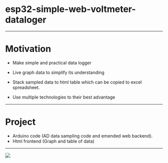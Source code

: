 # esp32-simple-web-voltmeter-dataloger



------



 # Motivation

- Make simple and practical data logger 
- Live graph data to simplify its understanding
- Stack sampled data to html table which can be copied to excel spreadsheet.

- Use multiple technologies to their best advantage

  

------



 #  Project 

- Arduino code (AD data sampling code and emended web backend).
- Html frontend (Graph and table of data)

------

![](https://raw.githubusercontent.com/milosnikolic93/esp32-simple-web-voltmeter-dataloger/main/other/main_page.jpg)



